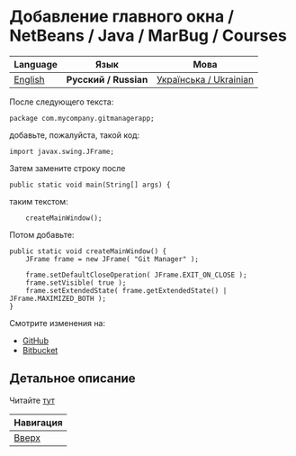 # Добавление главного окна / NetBeans / Java / MarBug / Courses

| Language | Язык | Мова |
| -------- | ---- | ---- |
| [English](README.md) | **Русский / Russian** | [Українська / Ukrainian](README.uk.md) |

После следующего текста:

    package com.mycompany.gitmanagerapp;

добавьте, пожалуйста, такой код:

    import javax.swing.JFrame;

Затем замените строку после

    public static void main(String[] args) {

таким текстом:

        createMainWindow();

Потом добавьте:

    public static void createMainWindow() {
        JFrame frame = new JFrame( "Git Manager" );

        frame.setDefaultCloseOperation( JFrame.EXIT_ON_CLOSE );
        frame.setVisible( true );
        frame.setExtendedState( frame.getExtendedState() | JFrame.MAXIMIZED_BOTH );
    }

Смотрите изменения на:

* [GitHub](https://github.com/marbug/courses-marbug-java/compare/v0.6_before-add-main-window...v0.7_add-main-window)
* [Bitbucket](https://bitbucket.org/marbug/courses-marbug-java/branches/compare/v0.7_add-main-window%0Dv0.6_before-add-main-window#diff)

## Детальное описание ##

Читайте [тут](detailed-info/README.md)

| Навигация                |
| ------------------------ |
| [Вверх](../README.ru.md) |
